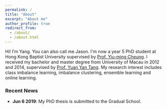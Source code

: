 ```yaml
---
permalink: /
title: "About"
excerpt: "About me"
author_profile: true
redirect_from: 
  - /about/
  - /about.html
---
```



Hi! I’m Yang. You can also call me Jason. I'm now a year 5 PhD student at Hong Kong Baptist University supervised by [Prof. Yiu-ming Cheung](http://www.comp.hkbu.edu.hk/~ymc/). I received my bachelor and master degree from University of Macau in 2012 and 2014, supervised by [Prof. Yuan Yan Tang](https://www.fst.um.edu.mo/en/staff/fstyyt.html). My research interest includes class imbalance learning, imbalance clustering, ensemble learning and online learning.



### Recent News

* **Jun 6 2019**: My PhD thesis is submitted to the Gradual School.

